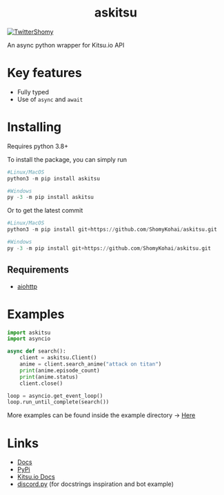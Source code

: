 <h1 align="center">
    askitsu
</h1>

[![TwitterShomy](https://img.shields.io/badge/-shomykohai-1DA1F2?style=flat&logo=twitter&logoColor=white&labelColor=1DA1F2)](https://twitter.com/shomykohai)

An async python wrapper for Kitsu.io API

# Key features

- Fully typed
- Use of `async` and `await`

# Installing

Requires python 3.8+

To install the package, you can simply run

```py
#Linux/MacOS
python3 -m pip install askitsu

#Windows
py -3 -m pip install askitsu
```

Or to get the latest commit

```py
#Linux/MacOS
python3 -m pip install git+https://github.com/ShomyKohai/askitsu.git

#Windows
py -3 -m pip install git+https://github.com/ShomyKohai/askitsu.git
```

## Requirements

- [aiohttp](https://pypi.org/project/aiohttp/)

# Examples

```py
import askitsu
import asyncio

async def search():
    client = askitsu.Client()
    anime = client.search_anime("attack on titan")
    print(anime.episode_count)
    print(anime.status)
    client.close()

loop = asyncio.get_event_loop()
loop.run_until_complete(search())
```

More examples can be found inside the example directory -> [Here](https://github.com/ShomyKohai/askitsu/tree/master/examples)

# Links

- [Docs](https://askitsu.readthedocs.io/)
- [PyPi](https://pypi.org/project/askitsu/)
- [Kitsu.io Docs](https://kitsu.docs.apiary.io/)
- [discord.py](https://github.com/Rapptz/discord.py) (for docstrings inspiration and bot example)
